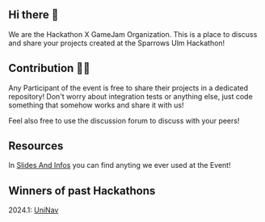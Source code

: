 ## Hi there 👋

We are the Hackathon X GameJam Organization. 
This is a place to discuss and share your projects created at the Sparrows Ulm Hackathon! 

## Contribution 👩‍💻

Any Participant of the event is free to share their projects in a dedicated repository! 
Don't worry about integration tests or anything else, just code something that somehow works and share it with us! 

Feel also free to use the discussion forum to discuss with your peers! 

## Resources

In [Slides And Infos](https://github.com/Hackathon-X-GameJam/Slides-And-Infos) you can find anyting we ever used at the Event!


## Winners of past Hackathons

2024.1: [UniNav](https://github.com/Hackathon-X-GameJam/UniNav)
<!--

**Here are some ideas to get you started:**

🙋‍♀️ A short introduction - what is your organization all about?
🌈 Contribution guidelines - how can the community get involved?
👩‍💻 Useful resources - where can the community find your docs? Is there anything else the community should know?
🍿 Fun facts - what does your team eat for breakfast?
🧙 Remember, you can do mighty things with the power of [Markdown](https://docs.github.com/github/writing-on-github/getting-started-with-writing-and-formatting-on-github/basic-writing-and-formatting-syntax)
-->

